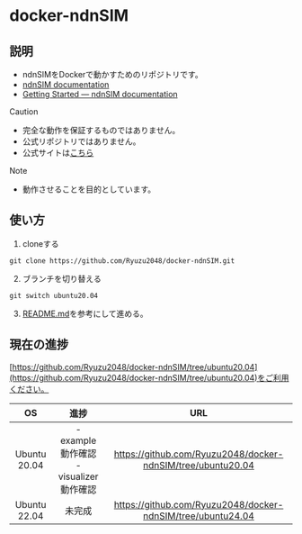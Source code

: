 # docker-ndnSIM

## 説明

- ndnSIMをDockerで動かすためのリポジトリです。
- [ndnSIM documentation](https://ndnsim.net/2.9/)
- [Getting Started &#8212;  ndnSIM documentation](https://ndnsim.net/current/getting-started.html)


> [!CAUTION]
> - 完全な動作を保証するものではありません。
> - 公式リポジトリではありません。
> - 公式サイトは[こちら](https://ndnsim.net/)

> [!NOTE]
> - 動作させることを目的としています。

## 使い方

1. cloneする
```shell
git clone https://github.com/Ryuzu2048/docker-ndnSIM.git
```

2. ブランチを切り替える
```shell
git switch ubuntu20.04
```

3. [README.md](https://github.com/Ryuzu2048/docker-ndnSIM/blob/ubuntu20.04/README.md)を参考にして進める。

## 現在の進捗

[https://github.com/Ryuzu2048/docker-ndnSIM/tree/ubuntu20.04](https://github.com/Ryuzu2048/docker-ndnSIM/tree/ubuntu20.04)をご利用ください。

| OS | 進捗 | URL |
|:--:|:--:|:--:|
| Ubuntu 20.04 | - example動作確認  <br> - visualizer動作確認 | https://github.com/Ryuzu2048/docker-ndnSIM/tree/ubuntu20.04 |
| Ubuntu 22.04 | 未完成 | https://github.com/Ryuzu2048/docker-ndnSIM/tree/ubuntu24.04 |